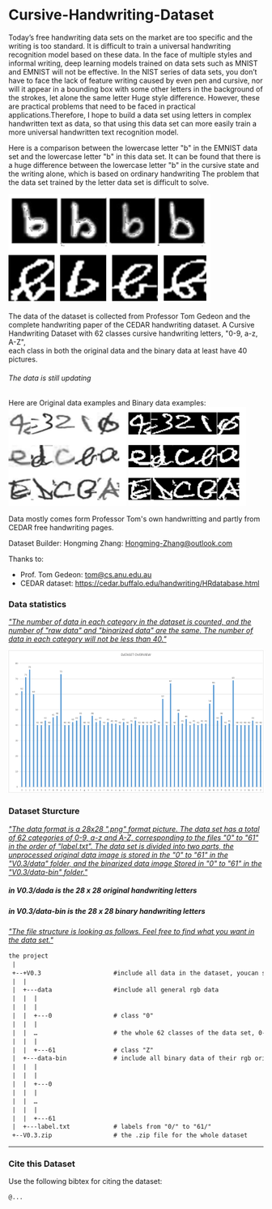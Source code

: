 # Cursive-Handwriting-Dataset

Today’s free handwriting data sets on the market are too specific and the writing is too standard. It is difficult to train a universal handwriting recognition model based on these data. In the face of multiple styles and informal writing, deep learning models trained on data sets such as MNIST and EMNIST will not be effective. In the NIST series of data sets, you don’t have to face the lack of feature writing caused by even pen and cursive, nor will it appear in a bounding box with some other letters in the background of the strokes, let alone the same letter Huge style difference. However, these are practical problems that need to be faced in practical applications.Therefore, I hope to build a data set using letters in complex handwritten text as data, so that using this data set can more easily train a more universal handwritten text recognition model.

Here is a comparison between the lowercase letter "b" in the EMNIST data set and the lowercase letter "b" in this data set. It can be found that there is a huge difference between the lowercase letter "b" in the cursive state and the writing alone, which is based on ordinary handwriting The problem that the data set trained by the letter data set is difficult to solve.

![](4.png)

The data of the dataset is collected from Professor Tom Gedeon and the complete handwriting paper of the CEDAR handwriting dataset.
A Cursive Handwriting Dataset with 62 classes cursive handwriting letters, "0-9, a-z, A-Z",\
each class in both the original data and the binary data at least have 40 pictures.
###### The data is still updating

Here are Original data examples     and           Binary data examples:\
![](1.png)                            ![](2.png)

Data mostly comes form Professor Tom's own handwritting and partly from CEDAR free handwriting pages.

Dataset Builder:
Hongming Zhang: Hongming-Zhang@outlook.com

Thanks to:
* Prof. Tom Gedeon:  tom@cs.anu.edu.au
* CEDAR dataset: https://cedar.buffalo.edu/handwriting/HRdatabase.html 

### Data statistics
*<u>"The number of data in each category in the dataset is counted, and the number of "raw data" and "binarized data" are the same. The number of data in each category will not be less than 40."</u>*

![](3.png) 



### Dataset Sturcture

*<u>"The data format is a 28x28 ".png" format picture. The data set has a total of 62 categories of 0-9, a-z and A-Z, corresponding to the files "0" to "61" in the order of "label.txt". The data set is divided into two parts, the unprocessed original data image is stored in the "0" to "61" in the "V0.3/data" folder, and the binarized data image Stored in "0" to "61" in the "V0.3/data-bin" folder."</u>*


##### in V0.3/dada is the 28 x 28 original handwriting letters
##### in V0.3/data-bin is the 28 x 28 binary handwriting letters


*<u>"The file structure is looking as follows. Feel free to find what you want in the data set."</u>*

```reStructuredText
the project
 |
 +--+V0.3                    #include all data in the dataset, youcan see each .png data on the page
 |  |
 |  +---data                 #include all general rgb data
 |  |  |
 |  |  |
 |  |  +---0                 # class "0"
 |  |  |
 |  |  …                     # the whole 62 classes of the data set, 0-9, a-z,A-Z
 |  |  |
 |  |  +---61                # class "Z"
 |  +---data-bin             # include all binary data of their rgb origin
 |  |  |
 |  |  |
 |  |  +---0
 |  |  |
 |  |  …
 |  |  |
 |  |  +---61
 |  +---label.txt            # labels from "0/" to "61/"
 +--V0.3.zip                 # the .zip file for the whole dataset
```


------

### Cite this Dataset

Use the following bibtex for citing the dataset: 

```reStructuredText
@...

```
